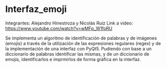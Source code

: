 # Interfaz_emoji
Integrantes: Alejandro Hinestroza y Nicolás Ruíz
Link a video: https://www.youtube.com/watch?v=wMFp_W1foRU

Se implementa un algoritmo de identificación de palabras y de imágenes (emojis) a través de la utilización de las expresiones regulares (regex) y de la implementación de una interfaz con PyQt5. Pudiendo con base a un diccionario de palabras identificar las mismas, y de un diccionario de emojis, identificarlos e imprmirlos de forma gráfica en la interfaz. 
